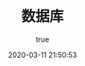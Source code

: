 ---
pageComponent:
  name: Catalogue
  data:
    path: 30.数据库
    imgUrl: /img/web.png
    description: 数据库
title: 数据库
date: 2020-03-11 21:50:53
permalink: /database/
sidebar: false
article: false
comment: false
editLink: false
author:
  name: xugaoyi
  link: https://github.com/xugaoyi
---